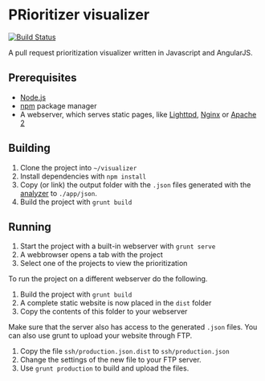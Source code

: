 PRioritizer visualizer
======================

[![Build Status](https://travis-ci.org/PRioritizer/PRioritizer-visualizer.svg)](https://travis-ci.org/PRioritizer/PRioritizer-visualizer)

A pull request prioritization visualizer written in Javascript and AngularJS.

Prerequisites
-------------

* [Node.js](https://nodejs.org/)
* [npm](https://www.npmjs.com/) package manager
* A webserver, which serves static pages, like [Lighttpd](http://www.lighttpd.net/), [Nginx](http://nginx.org/) or [Apache 2](http://httpd.apache.org/)

Building
--------

1. Clone the project into `~/visualizer`
2. Install dependencies with `npm install`
3. Copy (or link) the output folder with the `.json` files generated with the [analyzer](https://github.com/PRioritizer/PRioritizer-analyzer) to `./app/json`.
4. Build the project with `grunt build`

Running
-------

1. Start the project with a built-in webserver with `grunt serve`
2. A webbrowser opens a tab with the project
3. Select one of the projects to view the prioritization

To run the project on a different webserver do the following.

1. Build the project with `grunt build`
2. A complete static website is now placed in the `dist` folder
3. Copy the contents of this folder to your webserver

Make sure that the server also has access to the generated `.json` files.
You can also use grunt to upload your website through FTP.

1. Copy the file `ssh/production.json.dist` to `ssh/production.json`
2. Change the settings of the new file to your FTP server.
3. Use `grunt production` to build and upload the files.
